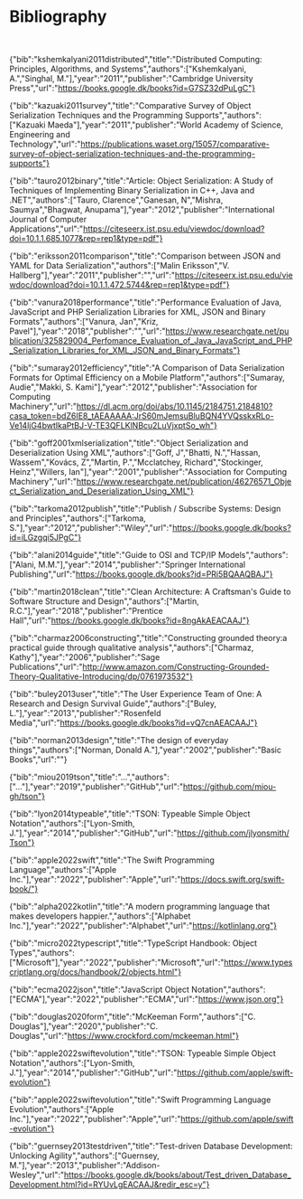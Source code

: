 # Bibliography

<br>

{"bib":"kshemkalyani2011distributed","title":"Distributed Computing: Principles, Algorithms, and Systems","authors":["Kshemkalyani, A.","Singhal, M."],"year":"2011","publisher":"Cambridge University Press","url":"https://books.google.dk/books?id=G7SZ32dPuLgC"}

{"bib":"kazuaki2011survey","title":"Comparative Survey of Object Serialization Techniques and the Programming Supports","authors":["Kazuaki Maeda"],"year":"2011","publisher":"World Academy of Science, Engineering and Technology","url":"https://publications.waset.org/15057/comparative-survey-of-object-serialization-techniques-and-the-programming-supports"}

{"bib":"tauro2012binary","title":"Article: Object Serialization: A Study of Techniques of Implementing Binary Serialization in C++, Java and .NET","authors":["Tauro, Clarence","Ganesan, N","Mishra, Saumya","Bhagwat, Anupama"],"year":"2012","publisher":"International Journal of Computer Applications","url":"https://citeseerx.ist.psu.edu/viewdoc/download?doi=10.1.1.685.1077&rep=rep1&type=pdf"}

{"bib":"eriksson2011comparison","title":"Comparison between JSON and YAML for Data Serialization","authors":["Malin Eriksson","V. Hallberg"],"year":"2011","publisher":"","url":"https://citeseerx.ist.psu.edu/viewdoc/download?doi=10.1.1.472.5744&rep=rep1&type=pdf"}

{"bib":"vanura2018performance","title":"Performance Evaluation of Java, JavaScript and PHP Serialization Libraries for XML, JSON and Binary Formats","authors":["Vanura, Jan","Kriz, Pavel"],"year":"2018","publisher":"","url":"https://www.researchgate.net/publication/325829004_Perfomance_Evaluation_of_Java_JavaScript_and_PHP_Serialization_Libraries_for_XML_JSON_and_Binary_Formats"}

{"bib":"sumaray2012efficiency","title":"A Comparison of Data Serialization Formats for Optimal Efficiency on a Mobile Platform","authors":["Sumaray, Audie","Makki, S. Kami"],"year":"2012","publisher":"Association for Computing Machinery","url":"https://dl.acm.org/doi/abs/10.1145/2184751.2184810?casa_token=bdZ6IE8_tAEAAAAA:JrS60mJemsuBluBQN4YVQsskxRLo-Ve14ljG4bwtIkaPtBJ-V-TE3QFLKlNBcu2LuVjxptSo_wh"}

{"bib":"goff2001xmlserialization","title":"Object Serialization and Deserialization Using XML","authors":["Goff, J","Bhatti, N.","Hassan, Wassem","Kovács, Z","Martin, P.","Mcclatchey, Richard","Stockinger, Heinz","Willers, Ian"],"year":"2001","publisher":"Association for Computing Machinery","url":"https://www.researchgate.net/publication/46276571_Object_Serialization_and_Deserialization_Using_XML"}

{"bib":"tarkoma2012publish","title":"Publish / Subscribe Systems: Design and Principles","authors":["Tarkoma, S."],"year":"2012","publisher":"Wiley","url":"https://books.google.dk/books?id=iLGzgqi5JPgC"}

{"bib":"alani2014guide","title":"Guide to OSI and TCP/IP Models","authors":["Alani, M.M."],"year":"2014","publisher":"Springer International Publishing","url":"https://books.google.dk/books?id=PRi5BQAAQBAJ"}

{"bib":"martin2018clean","title":"Clean Architecture: A Craftsman's Guide to Software Structure and Design","authors":["Martin, R.C."],"year":"2018","publisher":"Prentice Hall","url":"https://books.google.dk/books?id=8ngAkAEACAAJ"}

{"bib":"charmaz2006constructing","title":"Constructing grounded theory:a practical guide through qualitative analysis","authors":["Charmaz, Kathy"],"year":"2006","publisher":"Sage Publications","url":"http://www.amazon.com/Constructing-Grounded-Theory-Qualitative-Introducing/dp/0761973532"}

{"bib":"buley2013user","title":"The User Experience Team of One: A Research and Design Survival Guide","authors":["Buley, L."],"year":"2013","publisher":"Rosenfeld Media","url":"https://books.google.dk/books?id=vQ7cnAEACAAJ"}

{"bib":"norman2013design","title":"The design of everyday things","authors":["Norman, Donald A."],"year":"2002","publisher":"Basic Books","url":""}

{"bib":"miou2019tson","title":"...","authors":["..."],"year":"2019","publisher":"GitHub","url":"https://github.com/miou-gh/tson"}

{"bib":"lyon2014typeable","title":"TSON: Typeable Simple Object Notation","authors":["Lyon-Smith, J."],"year":"2014","publisher":"GitHub","url":"https://github.com/jlyonsmith/Tson"}

{"bib":"apple2022swift","title":"The Swift Programming Language","authors":["Apple Inc."],"year":"2022","publisher":"Apple","url":"https://docs.swift.org/swift-book/"}

{"bib":"alpha2022kotlin","title":"A modern programming language
that makes developers happier.","authors":["Alphabet Inc."],"year":"2022","publisher":"Alphabet","url":"https://kotlinlang.org"}

{"bib":"micro2022typescript","title":"TypeScript Handbook: Object Types","authors":["Microsoft"],"year":"2022","publisher":"Microsoft","url":"https://www.typescriptlang.org/docs/handbook/2/objects.html"}

{"bib":"ecma2022json","title":"JavaScript Object Notation","authors":["ECMA"],"year":"2022","publisher":"ECMA","url":"https://www.json.org"}

{"bib":"douglas2020form","title":"McKeeman Form","authors":["C. Douglas"],"year":"2020","publisher":"C. Douglas","url":"https://www.crockford.com/mckeeman.html"}

{"bib":"apple2022swiftevolution","title":"TSON: Typeable Simple Object Notation","authors":["Lyon-Smith, J."],"year":"2014","publisher":"GitHub","url":"https://github.com/apple/swift-evolution"}

{"bib":"apple2022swiftevolution","title":"Swift Programming Language Evolution","authors":["Apple Inc."],"year":"2022","publisher":"Apple","url":"https://github.com/apple/swift-evolution"}

{"bib":"guernsey2013testdriven","title":"Test-driven Database Development: Unlocking Agility","authors":["Guernsey, M."],"year":"2013","publisher":"Addison-Wesley","url":"https://books.google.dk/books/about/Test_driven_Database_Development.html?id=RYUvLgEACAAJ&redir_esc=y"}